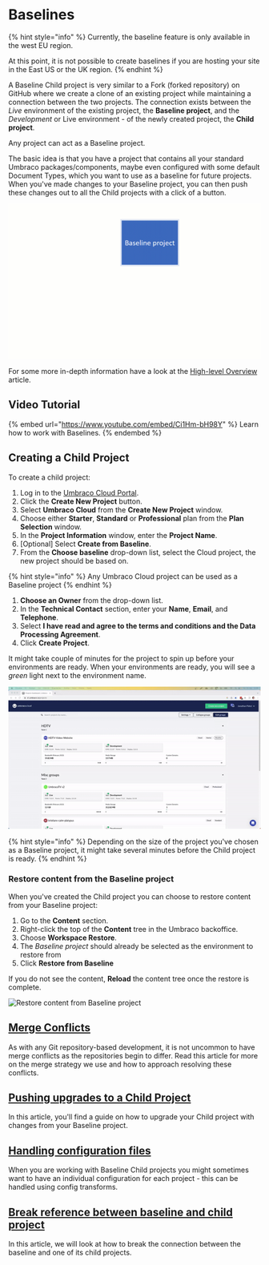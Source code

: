 # Baselines

{% hint style="info" %}
Currently, the baseline feature is only available in the west EU region.

At this point, it is not possible to create baselines if you are hosting your site in the East US or the UK region.
{% endhint %}

A Baseline Child project is very similar to a Fork (forked repository) on GitHub where we create a clone of an existing project while maintaining a connection between the two projects. The connection exists between the _Live_ environment of the existing project, the **Baseline project**, and the _Development_ or Live environment - of the newly created project, the **Child project**.

Any project can act as a Baseline project.

The basic idea is that you have a project that contains all your standard Umbraco packages/components, maybe even configured with some default Document Types, which you want to use as a baseline for future projects. When you've made changes to your Baseline project, you can then push these changes out to all the Child projects with a click of a button.

![Baseline workflow](images/baseline-workflow.gif)

For some more in-depth information have a look at the [High-level Overview](high-level-overview.md) article.

## Video Tutorial

{% embed url="https://www.youtube.com/embed/Ci1Hm-bH98Y" %}
Learn how to work with Baselines.
{% endembed %}

## Creating a Child Project

To create a child project:

1. Log in to the [Umbraco Cloud Portal](https://www.s1.umbraco.io/projects).
2. Click the **Create New Project** button.
3. Select **Umbraco Cloud** from the **Create New Project** window.
4. Choose either **Starter**, **Standard** or **Professional** plan from the **Plan Selection** window.
5. In the **Project Information** window, enter the **Project Name**.
6. \[Optional] Select **Create from Baseline**.
7. From the **Choose baseline** drop-down list, select the Cloud project, the new project should be based on.

{% hint style="info" %}
Any Umbraco Cloud project can be used as a Baseline project
{% endhint %}

1. **Choose an Owner** from the drop-down list.
2. In the **Technical Contact** section, enter your **Name**, **Email**, and **Telephone**.
3. Select **I have read and agree to the terms and conditions and the Data Processing Agreement**.
4. Click **Create Project**.

It might take couple of minutes for the project to spin up before your environments are ready. When your environments are ready, you will see a _green_ light next to the environment name.

![Creating a Baseline child project](images/baseline-creation.gif)

{% hint style="info" %}
Depending on the size of the project you've chosen as a Baseline project, it might take several minutes before the Child project is ready.
{% endhint %}

### Restore content from the Baseline project

When you've created the Child project you can choose to restore content from your Baseline project:

1. Go to the **Content** section.
2. Right-click the top of the **Content** tree in the Umbraco backoffice.
3. Choose **Workspace Restore**.
4. The _Baseline project_ should already be selected as the environment to restore from
5. Click **Restore from Baseline**

If you do not see the content, **Reload** the content tree once the restore is complete.

![Restore content from Baseline project](images/RestoreFromBaseline\_v10.gif)

## [Merge Conflicts](baseline-merge-conflicts.md)

As with any Git repository-based development, it is not uncommon to have merge conflicts as the repositories begin to differ. Read this article for more on the merge strategy we use and how to approach resolving these conflicts.

## [Pushing upgrades to a Child Project](upgrading-child-projects.md)

In this article, you'll find a guide on how to upgrade your Child project with changes from your Baseline project.

## [Handling configuration files](configuration-files.md)

When you are working with Baseline Child projects you might sometimes want to have an individual configuration for each project - this can be handled using config transforms.

## [Break reference between baseline and child project](break-baseline.md)

In this article, we will look at how to break the connection between the baseline and one of its child projects.

